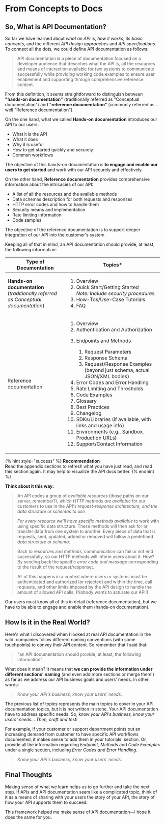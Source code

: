 # From Concepts to Docs

## So, What is API Documentation?

So far we have learned about _what an API_ is, _how it works_, its _basic concepts_, and the different _API design approaches_ and _API specifications_. To connect all the dots, we could define API documentation as follows:

> API documentation is a piece of documentation focused on a developer audience that describes what the API is, all the resources and means of interaction available for two systems to communicate successfully while providing working code examples to ensure user enablement and supporting through comprehensive reference content.

From this definition, it seems straightforward to distinguish between **"hands-on documentation"** (traditionally referred as "Conceptual documentation") and **"reference documentation"** (commonly referred as... well "Reference documentation").

On the one hand, what we called **Hands-on documentation** introduces our API to our users:

* What it is the API
* What it does
* Why it is useful
* How to get started quickly and securely
* Common workflows

The objective of this hands-on documentation is **to engage and enable our users to get started** and work with our API securely and effectively.

On the other hand, **Reference documentation** provides comprehensive information about the intricacies of our API:

* A list of all the resources and the available methods
* Data schemas description for both requests and responses
* HTTP error codes and how to handle them
* Security means and implementation
* Rate limiting information
* Code samples

The objective of the reference documentation is to support deeper integration of our API into the customer's system.

Keeping all of that in mind, an API documentation should provide, at least, the following information:

| Type of Documentation                                                                                           | Topics\*                                                                                                                                                                                                                                                                                                                                                                                                                                                                                                                                                                   |
| --------------------------------------------------------------------------------------------------------------- | -------------------------------------------------------------------------------------------------------------------------------------------------------------------------------------------------------------------------------------------------------------------------------------------------------------------------------------------------------------------------------------------------------------------------------------------------------------------------------------------------------------------------------------------------------------------------- |
| <p><strong>Hands-on documentation</strong><br>(<em>traditionally referred as Conceptual documentation</em>)</p> | <ol><li>Overview</li><li>Quick Start/Getting Started<br><em>Note: Include security procedure</em>s</li><li>How-Tos/Use-Case Tutorials</li><li>FAQ</li></ol>                                                                                                                                                                                                                                                                                                                                                                                                                |
| Reference documentation                                                                                         | <ol><li>Overview</li><li>Authentication and Authorization</li><li><p>Endpoints and Methods</p><ol><li>Request Parameters</li><li>Response Schema</li><li>Request/Response Examples (beyond just schema, actual JSON/XML bodies)</li></ol></li><li>Error Codes and Error Handling</li><li>Rate Limiting and Thresholds</li><li>Code Examples</li><li>Glossary</li><li>Best Practices</li><li>Changelog</li><li>SDKs/Libraries (if available, with links and usage info)</li><li>Environments (e.g., Sandbox, Production URLs)</li><li>Support/Contact Information</li></ol> |

{% hint style="success" %}
**Recommendation**\
**R**ead the appendix sections to refresh what you have just read, and read this section again. It may help to visualize the API docs better.
{% endhint %}

**Think about it this way:**

> An API codes a group of _available resources_ (those paths on our server, remember?), _which HTTP methods are available_ for our customers to use in the API's _request-response architecture, and the data structure or schemas to use_.
>
> _For every resource we'll have specific methods available_ to work with using specific data structure. These methods will then ask for or transfer data from one system to another. Every piece of data that is requests, sent, updated, added or removed will follow a predefined _data structure or schema_.
>
> Back to resources and methods, communication can fail or not end successfully, so our HTTP methods will inform users about it. How? By sending back the specific _error code and message_ corresponding to the result of the request/responset.&#x20;
>
> All of this happens in a context where users or systems must be authenticated and authorized (or rejected) and within the time, call requests, and other limits imposed by the API design to handle the amount of allowed API calls. (Nobody wants to saturate our API!)

Our users must know all of this in detail (reference documentation), but we have to be able to engage and enable them (hands-on documentation).

## How Is it in the Real World?

Here's what I discovered when I looked at real API documentation in the wild: companies follow different naming conventions (with some touchpoints) to convey their API content. So remember that I said that:

> "an API documentation should provide, at least, the following information"

What does it mean? It means that **we can provide the information under different sections' naming** (and even add more sections or merge them!) as far as we address our API business goals and users' needs. In other words:

> _Know your API's business, know your users' needs_.

The previous list of topics represents the main topics to cover in your API documentation topics, but it is not written in stone. Your API documentation have to address specific needs. So, &#x6B;_&#x6E;ow your API's business, know your users' needs_... _Then, craft and test!_

For example, if your customer or support department points out an increasing demand from customer to have specific API workflows documented, it makes sense to add them in your tutorials' section. Or, provide all the information regarding _Endpoint, Methods_ and _Code Examples_ under a single section, including _Error Codes and Error Handling_.

> _Know your API's business, know your users' needs._

## Final Thoughts

Making sense of what we learn helps us to go further and take the next step. If APIs and API documentation seem like a complicated topic, think of it as a means of sharing with your users the story of your API, the story of how your API supports them to succeed.

This framework helped me make sense of API documentation—I hope it does the same for you.

